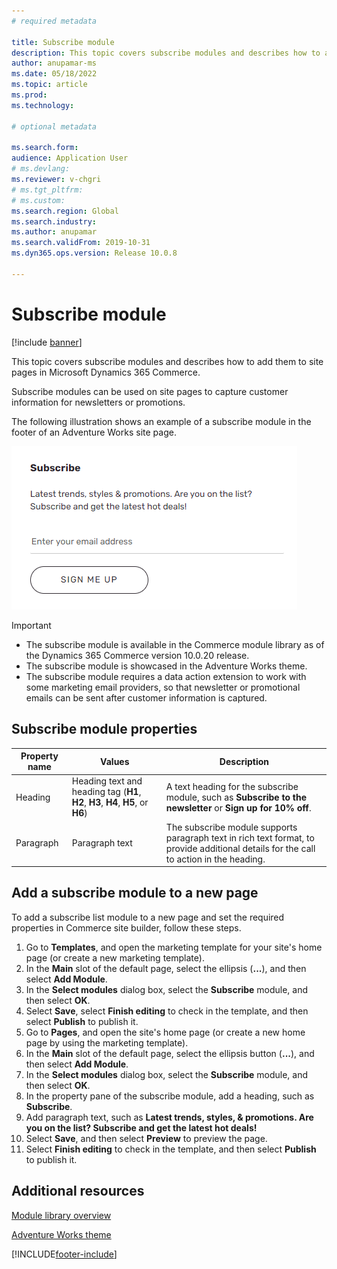 ```yaml
---
# required metadata

title: Subscribe module
description: This topic covers subscribe modules and describes how to add them to site pages in Microsoft Dynamics 365 Commerce.
author: anupamar-ms
ms.date: 05/18/2022
ms.topic: article
ms.prod: 
ms.technology: 

# optional metadata

ms.search.form: 
audience: Application User
# ms.devlang: 
ms.reviewer: v-chgri
# ms.tgt_pltfrm: 
# ms.custom: 
ms.search.region: Global
ms.search.industry: 
ms.author: anupamar
ms.search.validFrom: 2019-10-31
ms.dyn365.ops.version: Release 10.0.8

---
```

# Subscribe module

[!include [banner](includes/banner.md)]

This topic covers subscribe modules and describes how to add them to site pages in Microsoft Dynamics 365 Commerce.

Subscribe modules can be used on site pages to capture customer information for newsletters or promotions.

The following illustration shows an example of a subscribe module in the footer of an Adventure Works site page.

![Example of a subscribe module in the footer of an Adventure Works site page](./media/Subscribe.PNG)

> [!IMPORTANT]
> - The subscribe module is available in the Commerce module library as of the Dynamics 365 Commerce version 10.0.20 release.
> - The subscribe module is showcased in the Adventure Works theme.
> - The subscribe module requires a data action extension to work with some marketing email providers, so that newsletter or promotional emails can be sent after customer information is captured.

## Subscribe module properties

| Property name | Values | Description |
|---------------|--------|-------------|
| Heading       | Heading text and heading tag (**H1**, **H2**, **H3**, **H4**, **H5**, or **H6**) | A text heading for the subscribe module, such as **Subscribe to the newsletter** or **Sign up for 10% off**. |
| Paragraph     | Paragraph text | The subscribe module supports paragraph text in rich text format, to provide additional details for the call to action in the heading. |

## Add a subscribe module to a new page

To add a subscribe list module to a new page and set the required properties in Commerce site builder, follow these steps.

1. Go to **Templates**, and open the marketing template for your site's home page (or create a new marketing template).
1. In the **Main** slot of the default page, select the ellipsis (**...**), and then select **Add Module**.
1. In the **Select modules** dialog box, select the **Subscribe** module, and then select **OK**.
1. Select **Save**, select **Finish editing** to check in the template, and then select **Publish** to publish it.
1. Go to **Pages**, and open the site's home page (or create a new home page by using the marketing template).
1. In the **Main** slot of the default page, select the ellipsis button (**...**), and then select **Add Module**.
1. In the **Select modules** dialog box, select the **Subscribe** module, and then select **OK**.
1. In the property pane of the subscribe module, add a heading, such as **Subscribe**.
1. Add paragraph text, such as **Latest trends, styles, & promotions. Are you on the list? Subscribe and get the latest hot deals!**
1. Select **Save**, and then select **Preview** to preview the page.
1. Select **Finish editing** to check in the template, and then select **Publish** to publish it.

## Additional resources

[Module library overview](starter-kit-overview.md)

[Adventure Works theme](adventure-works-theme.md)

[!INCLUDE[footer-include](../includes/footer-banner.md)]
